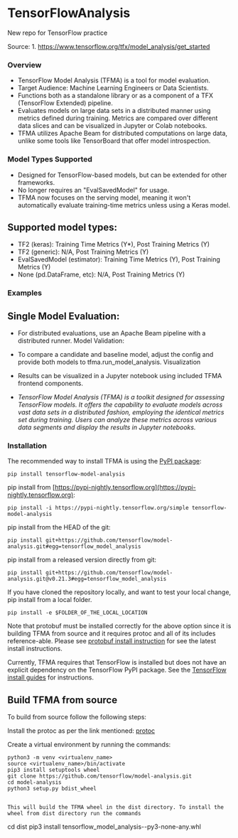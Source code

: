 # TensorFlowAnalysis
New repo for TensorFlow practice

Source: 1.	https://www.tensorflow.org/tfx/model_analysis/get_started  

### Overview
- TensorFlow Model Analysis (TFMA) is a tool for model evaluation.
- Target Audience: Machine Learning Engineers or Data Scientists.
- Functions both as a standalone library or as a component of a TFX (TensorFlow Extended) pipeline.
- Evaluates models on large data sets in a distributed manner using metrics defined during training. Metrics are compared over 
 different data slices and can be visualized in Jupyter or Colab notebooks.
- TFMA utilizes Apache Beam for distributed computations on large data, unlike some tools like TensorBoard that offer model 
introspection.

### Model Types Supported
- Designed for TensorFlow-based models, but can be extended for other frameworks.
- No longer requires an "EvalSavedModel" for usage.
- TFMA now focuses on the serving model, meaning it won't automatically evaluate training-time metrics unless using a Keras 
 model.
## Supported model types:
- TF2 (keras): Training Time Metrics (Y*), Post Training Metrics (Y)
- TF2 (generic): N/A, Post Training Metrics (Y)
- EvalSavedModel (estimator): Training Time Metrics (Y), Post Training Metrics (Y)
- None (pd.DataFrame, etc): N/A, Post Training Metrics (Y)

### Examples

## Single Model Evaluation:
- For distributed evaluations, use an Apache Beam pipeline with a distributed runner.
 Model Validation:
- To compare a candidate and baseline model, adjust the config and provide both models to tfma.run_model_analysis.
Visualization
- Results can be visualized in a Jupyter notebook using included TFMA frontend components.

- _TensorFlow Model Analysis (TFMA) is a toolkit designed for assessing TensorFlow models. It offers the capability to evaluate models across vast data sets in a distributed fashion, employing the identical metrics set during training. Users can analyze these metrics across various data segments and display the results in Jupyter notebooks._

### Installation

The recommended way to install TFMA is using the [PyPI package](https://pypi.org/project/tensorflow-model-analysis/): 

`pip install tensorflow-model-analysis`

pip install from [https://pypi-nightly.tensorflow.org](https://pypi-nightly.tensorflow.org):

`pip install -i https://pypi-nightly.tensorflow.org/simple tensorflow-model-analysis`

pip install from the HEAD of the git:

`pip install git+https://github.com/tensorflow/model-analysis.git#egg=tensorflow_model_analysis`

pip install from a released version directly from git:

`pip install git+https://github.com/tensorflow/model-analysis.git@v0.21.3#egg=tensorflow_model_analysis`


If you have cloned the repository locally, and want to test your local change, pip install from a local folder.

`pip install -e $FOLDER_OF_THE_LOCAL_LOCATION`

Note that protobuf must be installed correctly for the above option since it is building TFMA from source and it requires protoc and all of its includes reference-able. Please see [protobuf install instruction](https://github.com/protocolbuffers/protobuf#protocol-compiler-installation) for see the latest install instructions.

Currently, TFMA requires that TensorFlow is installed but does not have an explicit dependency on the TensorFlow PyPI package. See the [TensorFlow install guides](https://www.tensorflow.org/install/) for instructions.

## Build TFMA from source

To build from source follow the following steps:

Install the protoc as per the link mentioned: [protoc](https://grpc.io/docs/protoc-installation/#install-pre-compiled-binaries-any-os)

Create a virtual environment by running the commands:

```
python3 -m venv <virtualenv_name>
source <virtualenv_name>/bin/activate
pip3 install setuptools wheel
git clone https://github.com/tensorflow/model-analysis.git
cd model-analysis
python3 setup.py bdist_wheel


This will build the TFMA wheel in the dist directory. To install the wheel from dist directory run the commands
```
cd dist
pip3 install tensorflow_model_analysis-<version>-py3-none-any.whl


